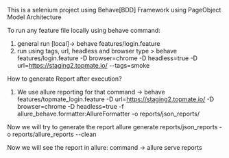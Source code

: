 This is a selenium project using Behave[BDD] Framework using PageObject Model Architecture

To run any feature file locally using behave command:
1. general run [local]-> behave features/login.feature
2. run using tags, url, headless and browser type > behave features/login.feature -D browser=chrome -D headless=true -D url=https://staging2.topmate.io/ --tags=smoke

How to generate Report after execution?

1. We use allure reporting for that
command -> behave features/topmate_login.feature -D url=https://staging2.topmate.io/ -D browser=chrome -D headless=true -f allure_behave.formatter:AllureFormatter -o reports/json_reports/


Now we will try to generate the report
allure generate reports/json_reports -o reports/allure_reports --clean 

Now we will see the report in allure:
command -> allure serve reports